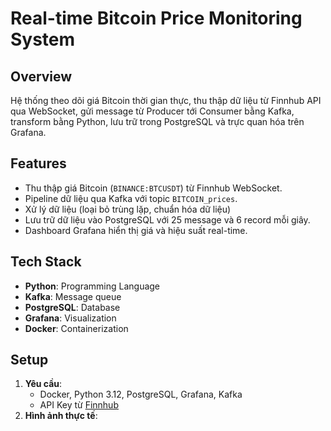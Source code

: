 # Real-time Bitcoin Price Monitoring System

## Overview
Hệ thống theo dõi giá Bitcoin thời gian thực, thu thập dữ liệu từ Finnhub API qua WebSocket, gửi message từ Producer tới Consumer bằng Kafka, transform bằng Python, lưu trữ trong PostgreSQL và trực quan hóa trên Grafana.

## Features
- Thu thập giá Bitcoin (`BINANCE:BTCUSDT`) từ Finnhub WebSocket.
- Pipeline dữ liệu qua Kafka với topic `BITCOIN_prices`.
- Xử lý dữ liệu (loại bỏ trùng lặp, chuẩn hóa dữ liệu)
- Lưu trữ dữ liệu vào PostgreSQL với 25 message và 6 record mỗi giây.
- Dashboard Grafana hiển thị giá và hiệu suất real-time.

## Tech Stack
- **Python**: Programming Language
- **Kafka**: Message queue
- **PostgreSQL**: Database
- **Grafana**: Visualization
- **Docker**: Containerization

## Setup
1. **Yêu cầu**:
   - Docker, Python 3.12, PostgreSQL, Grafana, Kafka
   - API Key từ [Finnhub](https://finnhub.io/)
2. **Hình ảnh thực tế**:
